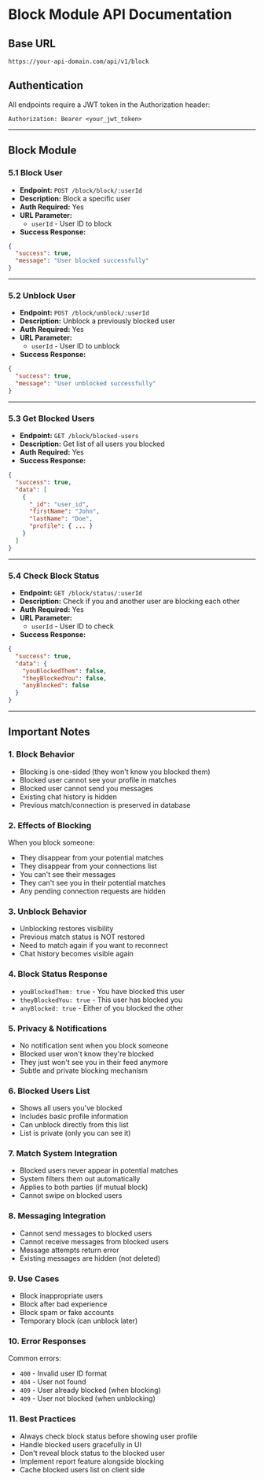 # Block Module API Documentation

## Base URL
```
https://your-api-domain.com/api/v1/block
```

## Authentication
All endpoints require a JWT token in the Authorization header:
```
Authorization: Bearer <your_jwt_token>
```

---

## Block Module

### 5.1 Block User
- **Endpoint:** `POST /block/block/:userId`
- **Description:** Block a specific user
- **Auth Required:** Yes
- **URL Parameter:**
  - `userId` - User ID to block
- **Success Response:**
```json
{
  "success": true,
  "message": "User blocked successfully"
}
```

---

### 5.2 Unblock User
- **Endpoint:** `POST /block/unblock/:userId`
- **Description:** Unblock a previously blocked user
- **Auth Required:** Yes
- **URL Parameter:**
  - `userId` - User ID to unblock
- **Success Response:**
```json
{
  "success": true,
  "message": "User unblocked successfully"
}
```

---

### 5.3 Get Blocked Users
- **Endpoint:** `GET /block/blocked-users`
- **Description:** Get list of all users you blocked
- **Auth Required:** Yes
- **Success Response:**
```json
{
  "success": true,
  "data": [
    {
      "_id": "user_id",
      "firstName": "John",
      "lastName": "Doe",
      "profile": { ... }
    }
  ]
}
```

---

### 5.4 Check Block Status
- **Endpoint:** `GET /block/status/:userId`
- **Description:** Check if you and another user are blocking each other
- **Auth Required:** Yes
- **URL Parameter:**
  - `userId` - User ID to check
- **Success Response:**
```json
{
  "success": true,
  "data": {
    "youBlockedThem": false,
    "theyBlockedYou": false,
    "anyBlocked": false
  }
}
```

---

## Important Notes

### 1. Block Behavior
- Blocking is one-sided (they won't know you blocked them)
- Blocked user cannot see your profile in matches
- Blocked user cannot send you messages
- Existing chat history is hidden
- Previous match/connection is preserved in database

### 2. Effects of Blocking
When you block someone:
- They disappear from your potential matches
- They disappear from your connections list
- You can't see their messages
- They can't see you in their potential matches
- Any pending connection requests are hidden

### 3. Unblock Behavior
- Unblocking restores visibility
- Previous match status is NOT restored
- Need to match again if you want to reconnect
- Chat history becomes visible again

### 4. Block Status Response
- `youBlockedThem: true` - You have blocked this user
- `theyBlockedYou: true` - This user has blocked you
- `anyBlocked: true` - Either of you blocked the other

### 5. Privacy & Notifications
- No notification sent when you block someone
- Blocked user won't know they're blocked
- They just won't see you in their feed anymore
- Subtle and private blocking mechanism

### 6. Blocked Users List
- Shows all users you've blocked
- Includes basic profile information
- Can unblock directly from this list
- List is private (only you can see it)

### 7. Match System Integration
- Blocked users never appear in potential matches
- System filters them out automatically
- Applies to both parties (if mutual block)
- Cannot swipe on blocked users

### 8. Messaging Integration
- Cannot send messages to blocked users
- Cannot receive messages from blocked users
- Message attempts return error
- Existing messages are hidden (not deleted)

### 9. Use Cases
- Block inappropriate users
- Block after bad experience
- Block spam or fake accounts
- Temporary block (can unblock later)

### 10. Error Responses
Common errors:
- `400` - Invalid user ID format
- `404` - User not found
- `409` - User already blocked (when blocking)
- `409` - User not blocked (when unblocking)

### 11. Best Practices
- Always check block status before showing user profile
- Handle blocked users gracefully in UI
- Don't reveal block status to the blocked user
- Implement report feature alongside blocking
- Cache blocked users list on client side